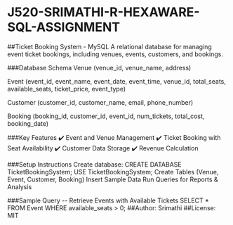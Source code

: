 # J520-SRIMATHI-R-HEXAWARE-SQL-ASSIGNMENT
##Ticket Booking System - MySQL
A relational database for managing event ticket bookings, including venues, events, customers, and bookings.

###Database Schema
Venue (venue_id, venue_name, address)

Event (event_id, event_name, event_date, event_time, venue_id, total_seats, available_seats, ticket_price, event_type)

Customer (customer_id, customer_name, email, phone_number)

Booking (booking_id, customer_id, event_id, num_tickets, total_cost, booking_date)

###Key Features
✔️ Event and Venue Management
✔️ Ticket Booking with Seat Availability
✔️ Customer Data Storage
✔️ Revenue Calculation

###Setup Instructions
Create database:
CREATE DATABASE TicketBookingSystem;
USE TicketBookingSystem;
Create Tables (Venue, Event, Customer, Booking)
Insert Sample Data
Run Queries for Reports & Analysis

###Sample Query
-- Retrieve Events with Available Tickets
SELECT * FROM Event WHERE available_seats > 0;
##Author: Srimathi
##License: MIT
